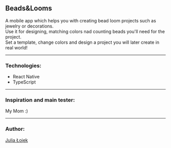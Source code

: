 ## Beads&Looms
A mobile app which helps you with creating bead loom projects such as jewelry or decorations.
<br />
Use it for designing, matching colors nad counting beads you'll need for the project.
<br />
Set a template, change colors and design a project you will later create in real world!

_____
### Technologies:
- React Native
- TypeScript

_____
### Inspiration and main tester:
My Mom :)

_____
### Author:
[Julia Łojek](https://www.linkedin.com/in/julia-lojek/)